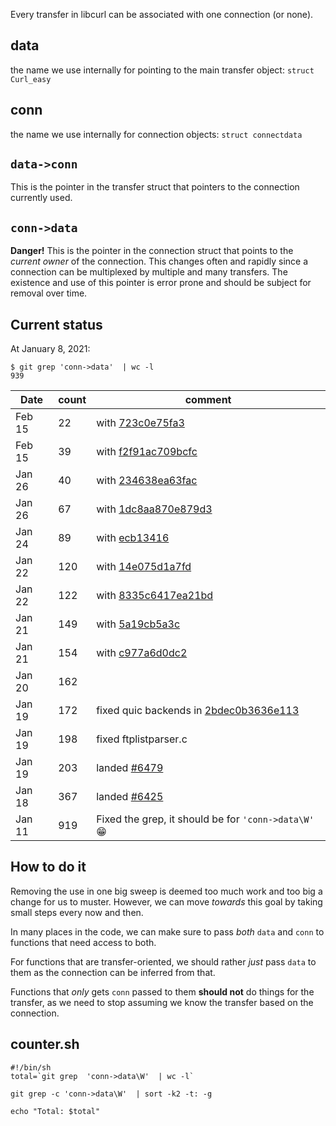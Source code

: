 Every transfer in libcurl can be associated with one connection (or none).

## data

the name we use internally for pointing to the main transfer object: `struct Curl_easy`

## conn

the name we use internally for connection objects: `struct connectdata`

## `data->conn`

This is the pointer in the transfer struct that pointers to the connection currently used.

## `conn->data`

**Danger!** This is the pointer in the connection struct that points to the *current owner* of the connection. This changes often and rapidly since a connection can be multiplexed by multiple and many transfers. The existence and use of this pointer is error prone and should be subject for removal over time.

## Current status

At January 8, 2021:
~~~shell
$ git grep 'conn->data'  | wc -l
939
~~~

|Date| count | comment |
|----|-------|---------|
|Feb 15 | 22 | with [723c0e75fa3](https://github.com/curl/curl/commit/723c0e75fa3)
|Feb 15 | 39 | with [f2f91ac709bcfc](https://github.com/curl/curl/commit/f2f91ac709bcfc)
|Jan 26 | 40 | with [234638ea63fac](https://github.com/curl/curl/commit/234638ea63fac)
|Jan 26 | 67 | with [1dc8aa870e879d3](https://github.com/curl/curl/commit/1dc8aa870e879d3)
|Jan 24 | 89 | with [ecb13416](https://github.com/curl/curl/commit/ecb13416)
|Jan 22 | 120 | with [14e075d1a7fd](https://github.com/curl/curl/commit/14e075d1a7fd)
|Jan 22 | 122 | with [8335c6417ea21bd](https://github.com/curl/curl/commit/8335c6417ea21bd)
|Jan 21 | 149 | with [5a19cb5a3c](https://github.com/curl/curl/commit/5a19cb5a3c)
|Jan 21 | 154 | with [c977a6d0dc2](https://github.com/curl/curl/commit/c977a6d0dc2)
|Jan 20 | 162 |  |
|Jan 19 | 172 | fixed quic backends in [2bdec0b3636e113](https://github.com/curl/curl/commit/2bdec0b3636e)
|Jan 19 | 198 | fixed ftplistparser.c
|Jan 19 | 203 | landed [#6479](https://github.com/curl/curl/pull/6479)
|Jan 18 | 367 | landed [#6425](https://github.com/curl/curl/pull/6425)
|Jan 11 | 919 | Fixed the grep, it should be for `'conn->data\W'` :grin: 


## How to do it

Removing the use in one big sweep is deemed too much work and too big a change for us to muster. However, we can move *towards* this goal by taking small steps every now and then.

In many places in the code, we can make sure to pass *both* `data` and `conn` to functions that need access to both.

For functions that are transfer-oriented, we should rather *just* pass `data` to them as the connection can be inferred from that.

Functions that *only* gets `conn` passed to them **should not** do things for the transfer, as we need to stop assuming we know the transfer based on the connection.

## counter.sh
~~~shell
#!/bin/sh
total=`git grep  'conn->data\W'  | wc -l`

git grep -c 'conn->data\W'  | sort -k2 -t: -g

echo "Total: $total"
